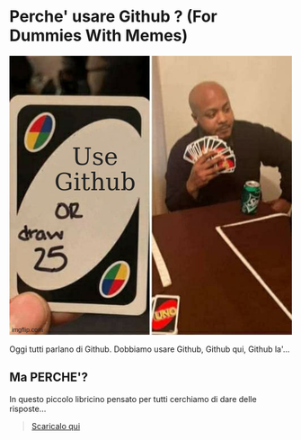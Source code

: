 # Perche' usare Github ? (For Dummies With Memes)

![](https://github.com/EnricoBid/Perche-Usare-Github-For-Dummies-With-Memes/blob/master/img/79ksj5.jpg?raw=true)

Oggi tutti parlano di Github. Dobbiamo usare Github, Github qui, Github la'...

## Ma PERCHE'?
In questo piccolo libricino pensato per tutti cerchiamo di dare delle risposte...
<blockquote class="trello-card"><a href="https:&#x2F;&#x2F;github.com&#x2F;EnricoBid&#x2F;Perche-Usare-Github-For-Dummies-With-Memes&#x2F;raw&#x2F;master&#x2F;Perche-Usare-Github-For-Dummies-With-Memes.pdf" target="_blank">Scaricalo qui</a></blockquote>

